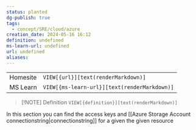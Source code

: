```yaml
---
status: planted
dg-publish: true
tags:
  - concept/SRE/cloud/azure
creation_date: 2024-05-16 16:12
definition: undefined
ms-learn-url: undefined
url: undefined
aliases:
---
```


|          |                                              |
| -------- | -------------------------------------------- |
| Homesite | `VIEW[{url}][text(renderMarkdown)]`          |
| MS Learn | `VIEW[{ms-learn-url}][text(renderMarkdown)]` |

> [!NOTE] Definition
> `VIEW[{definition}][text(renderMarkdown)]`


In this section you can find the access keys and [[Azure Storage Account connectionstring|connectionstring]] for a given the given resource